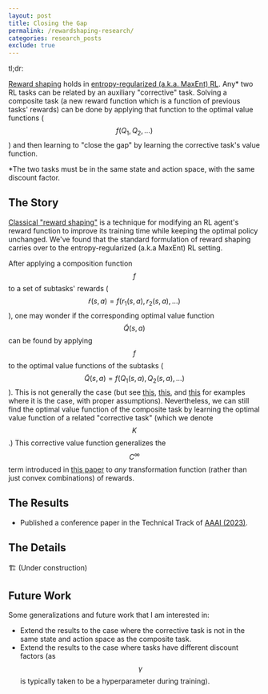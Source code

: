 ```yaml
---
layout: post
title: Closing the Gap
permalink: /rewardshaping-research/
categories: research_posts
exclude: true
---
```

<link rel="stylesheet" href="https://cdn.jsdelivr.net/npm/katex@0.10.2/dist/katex.min.css" integrity="sha384-yFRtMMDnQtDRO8rLpMIKrtPCD5jdktao2TV19YiZYWMDkUR5GQZR/NOVTdquEx1j" crossorigin="anonymous">
<script defer src="https://cdn.jsdelivr.net/npm/katex@0.10.2/dist/katex.min.js" integrity="sha384-9Nhn55MVVN0/4OFx7EE5kpFBPsEMZxKTCnA+4fqDmg12eCTqGi6+BB2LjY8brQxJ" crossorigin="anonymous"></script>
<script defer src="https://cdn.jsdelivr.net/npm/katex@0.10.2/dist/contrib/auto-render.min.js" integrity="sha384-kWPLUVMOks5AQFrykwIup5lo0m3iMkkHrD0uJ4H5cjeGihAutqP0yW0J6dpFiVkI" crossorigin="anonymous" onload="renderMathInElement(document.body);"></script>

tl;dr:

[Reward shaping][ng-shaping] holds in [entropy-regularized (a.k.a. MaxEnt) RL][maxent-misnomer]. Any* two RL tasks can be related by an auxiliary "corrective" task. Solving a composite task (a new reward function which is a function of previous tasks' rewards) can be done by applying that function to the optimal value functions ($$f(Q_1, Q_2, \dots)$$) and then learning to "close the gap" by learning the corrective task's value function.

*The two tasks must be in the same state and action space, with the same discount factor.

## The Story

[Classical "reward shaping"][ng-shaping] is a technique for modifying an RL agent's reward function to improve its training time while keeping the optimal policy unchanged. We've found that the standard formulation of reward shaping carries over to the entropy-regularized (a.k.a MaxEnt) RL setting.

After applying a composition function $$f$$ to a set of subtasks' rewards ($$\widetilde{r}(s,a)=f(r_1(s,a), r_2(s,a), \dots)$$), one may wonder if the corresponding optimal value function $$\widetilde{Q}(s,a)$$ can be found by applying $$f$$ to the optimal value functions of the subtasks ($$\widetilde{Q}(s,a)=f(Q_1(s,a), Q_2(s,a), \dots)$$). This is not generally the case (but see [this][geraud-paper], [this][niekerk-paper], and [this][todorov-paper] for examples where it is the case, with proper assumptions). Nevertheless, we can still find the optimal value function of the composite task by learning the optimal value function of a related "corrective task" (which we denote $$K$$.) This corrective value function generalizes the $$C^\infty$$ term introduced in [this paper][hunt-paper] to *any* transformation function (rather than just convex combinations) of rewards.

## The Results

- Published a conference paper in the Technical Track of [AAAI (2023)][paper-link].


## The Details
🏗️ (Under construction)

## Future Work

Some generalizations and future work that I am interested in:
- Extend the results to the case where the corrective task is not in the same state and action space as the composite task.
- Extend the results to the case where tasks have different discount factors (as $$\gamma$$ is typically taken to be a hyperparameter during training).

[maxent-misnomer]: maxent-misnomer.md
[ng-shaping]: https://people.eecs.berkeley.edu/~pabbeel/cs287-fa09/readings/NgHaradaRussell-shaping-ICML1999.pdf
[paper-link]: https://arxiv.org/abs/2212.01174
[geraud-paper]: https://proceedings.neurips.cc/paper/2020/file/6ba3af5d7b2790e73f0de32e5c8c1798-Paper.pdf
[niekerk-paper]: http://proceedings.mlr.press/v97/van-niekerk19a/van-niekerk19a.pdf
[hunt-paper]: https://arxiv.org/abs/1812.02216
[todorov-paper]: https://homes.cs.washington.edu/~todorov/courses/amath579/reading/Compositionality.pdf